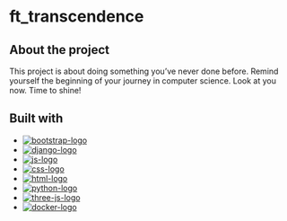 # ft_transcendence

## About the project

This project is about doing something you’ve never done before.
Remind yourself the beginning of your journey in computer science.
Look at you now. Time to shine!

## Built with

-   [![bootstrap-logo]][bootstrap-url]
-   [![django-logo]][django-url]
-   [![js-logo]][js-url]
-   [![css-logo]][css-url]
-   [![html-logo]][html-url]
-   [![python-logo]][python-url]
-   [![three-js-logo]][three-js-url]
-   [![docker-logo]][docker-url]

[bootstrap-logo]: https://img.shields.io/badge/Bootstrap-563d7c?style=flat&logo=bootstrap&logoColor=white
[bootstrap-url]: https://getbootstrap.com
[django-logo]: https://img.shields.io/badge/Django-092E20?style=flat&logo=django&logoColor=white
[django-url]: https://www.djangoproject.com/
[js-logo]: https://img.shields.io/badge/JavaScript-F7DF1E?style=flat&logo=javascript&logoColor=black
[js-url]: https://www.w3schools.com/js/
[css-logo]: https://img.shields.io/badge/CSS-1572B6?style=flat&logo=css3&logoColor=white
[css-url]: https://www.w3schools.com/css/
[html-logo]: https://img.shields.io/badge/HTML-E34F26?style=flat&logo=html5&logoColor=white
[html-url]: https://www.w3schools.com/html/
[python-logo]: https://img.shields.io/badge/Python-3776AB?style=flat&logo=python&logoColor=white
[python-url]: https://www.python.org/
[three-js-logo]: https://img.shields.io/badge/Three.js-black?style=flat&logo=three.js&logoColor=white
[three-js-url]: https://threejs.org/
[docker-logo]: https://img.shields.io/badge/docker-%230db7ed.svg?style=for-the-badge&logo=docker&logoColor=white
[docker-url]: https://www.docker.com/
